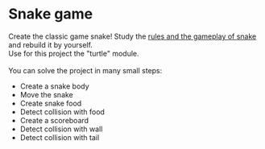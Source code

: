 # Snake game

Create the classic game snake! Study the [rules and the gameplay of snake](https://de.wikipedia.org/wiki/Snake_(Computerspiel)) and rebuild it by yourself.<br>
Use for this project the "turtle" module.
<br>
<br>
You can solve the project in many small steps:
- Create a snake body
- Move the snake
- Create snake food
- Detect collision with food
- Create a scoreboard
- Detect collision with wall
- Detect collision with tail
